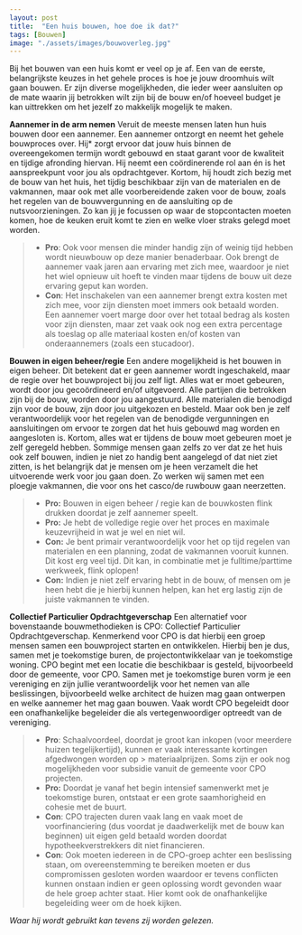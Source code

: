 ```yaml
---
layout: post
title:  "Een huis bouwen, hoe doe ik dat?"
tags: [Bouwen]
image: "./assets/images/bouwoverleg.jpg"
---
```


Bij het bouwen van een huis komt er veel op je af. Een van de eerste, belangrijkste keuzes in het gehele proces is hoe je jouw droomhuis wilt gaan bouwen. Er zijn diverse mogelijkheden, die ieder weer aansluiten op de mate waarin jij betrokken wilt zijn bij de bouw en/of hoeveel budget je kan uittrekken om het jezelf zo makkelijk mogelijk te maken. 

**Aannemer in de arm nemen**
Veruit de meeste mensen laten hun huis bouwen door een aannemer. Een aannemer ontzorgt en neemt het gehele bouwproces over. Hij* zorgt ervoor dat jouw huis binnen de overeengekomen termijn wordt gebouwd en staat garant voor de kwaliteit en tijdige afronding hiervan. Hij neemt een coördinerende rol aan én is het aanspreekpunt voor jou als opdrachtgever. Kortom, hij houdt zich bezig met de bouw van het huis, het tijdig beschikbaar zijn van de materialen en de vakmannen, maar ook met alle voorbereidende zaken voor de bouw, zoals het regelen van de bouwvergunning en de aansluiting op de nutsvoorzieningen. Zo kan jij je focussen op waar de stopcontacten moeten komen, hoe de keuken eruit komt te zien en welke vloer straks gelegd moet worden. 

> - **Pro**: Ook voor mensen die minder handig zijn of weinig tijd hebben wordt nieuwbouw op deze manier benaderbaar. Ook brengt de aannemer vaak jaren aan ervaring met zich mee, waardoor je niet het wiel opnieuw uit hoeft te vinden maar tijdens de bouw uit deze ervaring geput kan worden. 
> - **Con**: Het inschakelen van een aannemer brengt extra kosten met zich mee, voor zijn diensten moet immers ook betaald worden. Een aannemer voert marge door over het totaal bedrag als kosten voor zijn diensten, maar zet vaak ook nog een extra percentage als toeslag op alle materiaal kosten en/of kosten van onderaannemers (zoals een stucadoor). 

**Bouwen in eigen beheer/regie**
Een andere mogelijkheid is het bouwen in eigen beheer. Dit betekent dat er geen aannemer wordt ingeschakeld, maar de regie over het bouwproject bij jou zelf ligt. Alles wat er moet gebeuren, wordt door jou gecoördineerd en/of uitgevoerd. Alle partijen die betrokken zijn bij de bouw, worden door jou aangestuurd. Alle materialen die benodigd zijn voor de bouw, zijn door jou uitgekozen en besteld. Maar ook ben je zelf verantwoordelijk voor het regelen van de benodigde vergunningen en aansluitingen om ervoor te zorgen dat het huis gebouwd mag worden en aangesloten is. Kortom, alles wat er tijdens de bouw moet gebeuren moet je zelf geregeld hebben. Sommige mensen gaan zelfs zo ver dat ze het huis ook zelf bouwen, indien je niet zo handig bent aangelegd of dat niet ziet zitten, is het belangrijk dat je mensen om je heen verzamelt die het uitvoerende werk voor jou gaan doen. Zo werken wij samen met een ploegje vakmannen, die voor ons het casco/de ruwbouw gaan neerzetten. 

> - **Pro:** Bouwen in eigen beheer / regie kan de bouwkosten flink drukken doordat je zelf aannemer speelt.
> - **Pro:** Je hebt de volledige regie over het proces en maximale keuzevrijheid in wat je wel en niet wil.
> - **Con:** Je bent primair verantwoordelijk voor het op tijd regelen van materialen en een planning, zodat de vakmannen vooruit kunnen. Dit kost erg veel tijd. Dit kan, in combinatie met je fulltime/parttime werkweek, flink oplopen!
> - **Con:** Indien je niet zelf ervaring hebt in de bouw, of mensen om je heen hebt die je hierbij kunnen helpen, kan het erg lastig zijn de juiste vakmannen te vinden. 

**Collectief Particulier Opdrachtgeverschap**
Een alternatief voor bovenstaande bouwmethodieken is CPO: Collectief Particulier Opdrachtgeverschap. Kenmerkend voor CPO is dat hierbij een groep mensen samen een bouwproject starten en ontwikkelen. Hierbij ben je dus, samen met je toekomstige buren, de projectontwikkelaar van je toekomstige woning. CPO begint met een locatie die beschikbaar is gesteld, bijvoorbeeld door de gemeente, voor CPO. Samen met je toekomstige buren vorm je een vereniging en zijn jullie verantwoordelijk voor het nemen van alle beslissingen, bijvoorbeeld welke architect de huizen mag gaan ontwerpen en welke aannemer het mag gaan bouwen. Vaak wordt CPO begeleidt door een onafhankelijke begeleider die als vertegenwoordiger optreedt van de vereniging. 

> - **Pro**: Schaalvoordeel, doordat je groot kan inkopen (voor meerdere huizen tegelijkertijd), kunnen er vaak interessante kortingen afgedwongen worden op                 > materiaalprijzen. Soms zijn er ook nog mogelijkheden voor subsidie vanuit de gemeente voor CPO projecten.
> - **Pro:** Doordat je vanaf het begin intensief samenwerkt met je toekomstige buren, ontstaat er een grote saamhorigheid en cohesie met de buurt. 
> - **Con**: CPO trajecten duren vaak lang en vaak moet de voorfinanciering (dus voordat je daadwerkelijk met de bouw kan beginnen) uit eigen geld betaald worden doordat hypotheekverstrekkers dit niet financieren.
> - **Con**: Ook moeten iedereen in de CPO-groep achter een beslissing staan, om overeenstemming te bereiken moeten er dus compromissen gesloten worden waardoor er tevens conflicten kunnen onstaan indien er geen oplossing wordt gevonden waar de hele groep achter staat. Hier komt ook de onafhankelijke begeleiding weer om de hoek kijken. 

*Waar hij wordt gebruikt kan tevens zij worden gelezen.*
